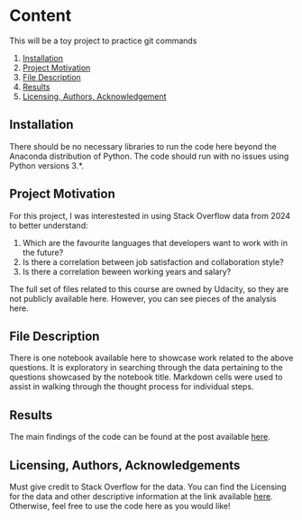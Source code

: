 # Content
This will be a toy project to practice git commands

1. [Installation](#installation)
2. [Project Motivation](#motivation)
3. [File Description](#files)
4. [Results](#results)
5. [Licensing, Authors, Acknowledgement](#acknowledgements)
   
## Installation <a name="installation"></a>
There should be no necessary libraries to run the code here beyond the Anaconda distribution of Python.  The code should run with no issues using Python versions 3.*.

## Project Motivation <a name="motivation"></a>
For this project, I was interestested in using Stack Overflow data from 2024 to better understand:

1. Which are the favourite languages that developers want to work with in the future?
2. Is there a correlation between job satisfaction and collaboration style?
3. Is there a correlation beween working years and salary?

The full set of files related to this course are owned by Udacity, so they are not publicly available here.  However, you can see pieces of the analysis here.

## File Description <a name="files"></a>
There is one notebook available here to showcase work related to the above questions.  It is exploratory in searching through the data pertaining to the questions showcased by the notebook title.  Markdown cells were used to assist in walking through the thought process for individual steps.

## Results <a name="results"></a>
The main findings of the code can be found at the post available [here](https://link).

## Licensing, Authors, Acknowledgements <a name="acknowledgements"></a>
Must give credit to Stack Overflow for the data.  You can find the Licensing for the data and other descriptive information at the link available [here](https://www.survey.stackoverflow.co/2024). Otherwise, feel free to use the code here as you would like! 

